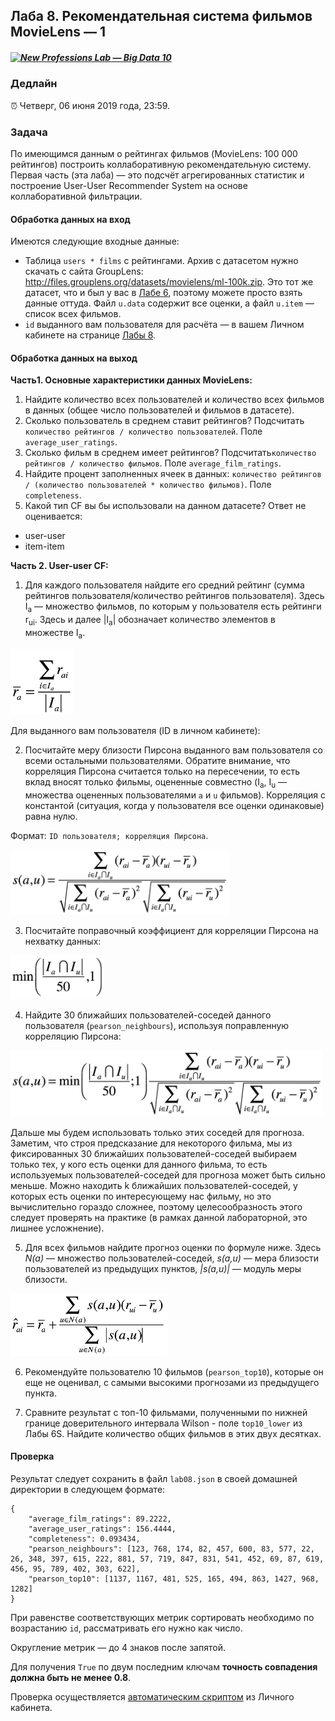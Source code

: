 ## Лаба 8. Рекомендательная система фильмов MovieLens — 1

##### [![New Professions Lab — Big Data 10](/extra/images/npl7.svg)](https://github.com/newprolab/content_bigdata10)

### Дедлайн

⏰ Четверг, 06 июня 2019 года, 23:59.

### Задача

По имеющимся данным о рейтингах фильмов (MovieLens: 100 000 рейтингов) построить коллаборативную рекомендательную систему. Первая часть (эта лаба) — это подсчёт агрегированных статистик и построение User-User Recommender System на основе коллаборативной фильтрации.

#### Обработка данных на вход

Имеются следующие входные данные:
* Таблица `users * films` с рейтингами. Архив с датасетом нужно скачать с сайта GroupLens: http://files.grouplens.org/datasets/movielens/ml-100k.zip. Это тот же датасет, что и был у вас в [Лабе 6](../lab06/lab06.md), поэтому можете просто взять данные оттуда. Файл `u.data` содержит все оценки, а файл `u.item` — список всех фильмов.
* `id` выданного вам пользователя для расчёта — в вашем Личном кабинете на странице [Лабы 8](http://lk.newprolab.com/lab/laba08).

#### Обработка данных на выход

**Часть1. Основные характеристики данных MovieLens:**

1. Найдите количество всех пользователей и количество всех фильмов в данных (общее число пользователей и фильмов в датасете).
2. Сколько пользователь в среднем ставит рейтингов? Подсчитать `количество рейтингов / количество пользователей`. 
   Поле `average_user_ratings`.
3. Сколько фильм в среднем имеет рейтингов?  Подсчитать`количество рейтингов / количество фильмов`. 
   Поле `average_film_ratings`.
4. Найдите процент заполненных ячеек в данных: `количество рейтингов / (количество пользователей * количество фильмов)`. 
   Поле `completeness`.
5. Какой тип CF вы бы использовали на данном датасете? Ответ не оценивается:
* user-user
* item-item

**Часть 2. User-user CF:**

1. Для каждого пользователя найдите его средний рейтинг (сумма рейтингов пользователя/количество рейтингов пользователя). Здесь I<sub>a</sub> — множество фильмов, по которым у пользователя есть рейтинги r<sub>ui</sub>. Здесь и далее |I<sub>a</sub>| обозначает количество элементов в множестве I<sub>a</sub>.

<img width="100px" src="images/laba08_r_a_avg.png">

Для выданного вам пользователя (ID в личном кабинете):

2. Посчитайте меру близости Пирсона выданного вам пользователя со всеми остальными пользователями. Обратите внимание, что корреляция Пирсона считается только на пересечении, то есть вклад вносят только фильмы, оцененные совместно (I<sub>a</sub>, I<sub>u</sub> — множества оцененных пользователями `a` и `u` фильмов). Корреляция с константой (ситуация, когда у пользователя все оценки одинаковые) равна нулю.

Формат: `ID пользователя; корреляция Пирсона`.

<img width="350px" src="images/laba08_pearson.png">

3. Посчитайте поправочный коэффициент для корреляции Пирсона на нехватку данных:

<img width="150px" src="images/laba08_reg_coef.png">

4. Найдите 30 ближайших пользователей-соседей данного пользователя (`pearson_neighbours`), используя поправленную корреляцию Пирсона: 

<img width="500px" src="images/laba08_pearson_reg_coef.png">

Дальше мы будем использовать только этих соседей для прогноза. Заметим, что строя предсказание для некоторого фильма, мы из фиксированных 30 ближайших пользователей-соседей выбираем только тех, у кого есть оценки для данного фильма, то есть используемых пользователей-соседей для прогноза может быть сильно меньше. Можно находить k ближайших пользователей-соседей, у которых есть оценки по интересующему нас фильму, но это вычислительно гораздо сложнее, поэтому целесообразность этого следует проверять на практике (в рамках данной лабораторной, это лишнее усложнение). 

5. Для всех фильмов найдите прогноз оценки по формуле ниже. Здесь *N(a)* — множество пользователей-соседей, *s(a,u)* — мера близости пользователей из предыдущих пунктов, *|s(a,u)|* — модуль меры близости. 

<img width="250px" src="images/laba08_user_user_cf.png">

6. Рекомендуйте пользователю 10 фильмов (`pearson_top10`), которые он еще не оценивал, с самыми высокими прогнозами из предыдущего пункта.

7. Сравните результат с топ-10 фильмами, полученными по нижней границе доверительного интервала Wilson - поле `top10_lower` из Лабы 6S. Найдите количество общих фильмов в этих двух десятках. 

#### Проверка
Результат следует сохранить в файл `lab08.json` в своей домашней директории в следующем формате:
```
{
    "average_film_ratings": 89.2222,
    "average_user_ratings": 156.4444,
    "completeness": 0.093434,
    "pearson_neighbours": [123, 768, 174, 82, 457, 600, 83, 577, 22, 26, 348, 397, 615, 222, 881, 57, 719, 847, 831, 541, 452, 69, 87, 619, 456, 95, 789, 402, 303, 622],
    "pearson_top10": [1137, 1167, 481, 525, 165, 494, 863, 1427, 968, 1282]
}
```

При равенстве соответствующих метрик сортировать необходимо по возрастанию `id`, рассматривать его нужно как число.

Округление метрик — до 4 знаков после запятой.

Для получения `True` по двум последним ключам **точность совпадения должна быть не менее 0.8**.

Проверка осуществляется [автоматическим скриптом](http://lk.newprolab.com/lab/laba08) из Личного кабинета.
